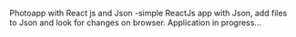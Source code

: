 Photoapp with React js and Json
-simple ReactJs app with Json, add files to Json and look for changes on browser. Application in progress...